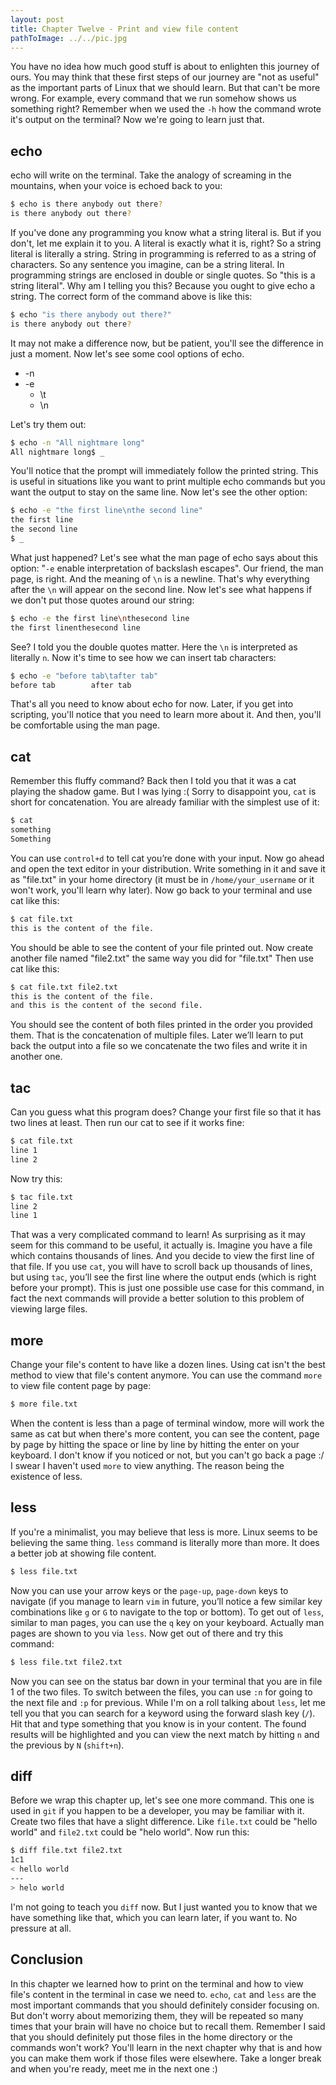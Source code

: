 ```yaml
---
layout: post
title: Chapter Twelve - Print and view file content
pathToImage: ../../pic.jpg
---
```


You have no idea how much good stuff is about to enlighten this journey of ours. You may think that these first steps of our journey are "not as useful" as the important parts of Linux that we should learn. But that can't be more wrong. For example, every command that we run somehow shows us something right? Remember when we used the `-h` how the command wrote it's output on the terminal? Now we're going to learn just that.

## echo

echo will write on the terminal. Take the analogy of screaming in the mountains, when your voice is echoed back to you:

```bash
$ echo is there anybody out there?
is there anybody out there?
```

If you've done any programming you know what a string literal is. But if you don't, let me explain it to you. A literal is exactly what it is, right? So a string literal is literally a string. String in programming is referred to as a string of characters. So any sentence you imagine, can be a string literal. In programming strings are enclosed in double or single quotes. So "this is a string literal". Why am I telling you this? Because you ought to give echo a string. The correct form of the command above is like this:

```bash
$ echo "is there anybody out there?"
is there anybody out there?
```

It may not make a difference now, but be patient, you'll see the difference in just a moment. Now let's see some cool options of echo.

- -n
- -e
  - \t
  - \n

Let's try them out:

```bash
$ echo -n "All nightmare long"
All nightmare long$ _
```

You'll notice that the prompt will immediately follow the printed string. This is useful in situations like you want to print multiple echo commands but you want the output to stay on the same line. Now let's see the other option:

```bash
$ echo -e "the first line\nthe second line"
the first line
the second line
$ _
```

What just happened? Let's see what the man page of echo says about this option: "`-e` enable interpretation of backslash escapes". Our friend, the man page, is right. And the meaning of `\n` is a newline. That's why everything after the `\n` will appear on the second line. Now let's see what happens if we don't put those quotes around our string:

```bash
$ echo -e the first line\nthesecond line
the first linenthesecond line
```

See? I told you the double quotes matter. Here the `\n` is interpreted as literally `n`. Now it's time to see how we can insert tab characters:

```bash
$ echo -e "before tab\tafter tab"
before tab        after tab
```

That's all you need to know about echo for now. Later, if you get into scripting, you'll notice that you need to learn more about it. And then, you'll be comfortable using the man page.

## cat

Remember this fluffy command? Back then I told you that it was a cat playing the shadow game. But I was lying :( Sorry to disappoint you, `cat` is short for concatenation. You are already familiar with the simplest use of it:

```bash
$ cat
something
Something
```

You can use `control+d` to tell cat you’re done with your input. Now go ahead and open the text editor in your distribution. Write something in it and save it as "file.txt" in your home directory (it must be in `/home/your_username` or it won't work, you'll learn why later). Now go back to your terminal and use cat like this:

```bash
$ cat file.txt
this is the content of the file.
```

You should be able to see the content of your file printed out. Now create another file named "file2.txt" the same way you did for "file.txt" Then use cat like this:

```bash
$ cat file.txt file2.txt
this is the content of the file.
and this is the content of the second file.
```

You should see the content of both files printed in the order you provided them. That is the concatenation of multiple files. Later we’ll learn to put back the output into a file so we concatenate the two files and write it in another one.

## tac

Can you guess what this program does? Change your first file so that it has two lines at least. Then run our cat to see if it works fine:

```bash
$ cat file.txt
line 1
line 2
```

Now try this:

```bash
$ tac file.txt
line 2
line 1
```

That was a very complicated command to learn! As surprising as it may seem for this command to be useful, it actually is. Imagine you have a file which contains thousands of lines. And you decide to view the first line of that file. If you use `cat`, you will have to scroll back up thousands of lines, but using `tac`, you’ll see the first line where the output ends (which is right before your prompt). This is just one possible use case for this command, in fact the next commands will provide a better solution to this problem of viewing large files.

## more

Change your file's content to have like a dozen lines. Using cat isn't the best method to view that file's content anymore. You can use the command `more` to view file content page by page:

```bash
$ more file.txt
```

When the content is less than a page of terminal window, more will work the same as cat but when there's more content, you can see the content, page by page by hitting the space or line by line by hitting the enter on your keyboard. I don't know if you noticed or not, but you can't go back a page :/ I swear I haven't used `more` to view anything. The reason being the existence of less.

## less

If you're a minimalist, you may believe that less is more. Linux seems to be believing the same thing. `less` command is literally more than more. It does a better job at showing file content.

```bash
$ less file.txt
```

Now you can use your arrow keys or the `page-up`, `page-down` keys to navigate (if you manage to learn `vim` in future, you’ll notice a few similar key combinations like `g` or `G` to navigate to the top or bottom). To get out of `less`, similar to man pages, you can use the `q` key on your keyboard. Actually man pages are shown to you via `less`. Now get out of there and try this command:

```bash
$ less file.txt file2.txt
```

Now you can see on the status bar down in your terminal that you are in file 1 of the two files. To switch between the files, you can use `:n` for going to the next file and `:p` for previous. While I'm on a roll talking about `less`, let me tell you that you can search for a keyword using the forward slash key (`/`). Hit that and type something that you know is in your content. The found results will be highlighted and you can view the next match by hitting `n` and the previous by `N` (`shift+n`).

## diff

Before we wrap this chapter up, let's see one more command. This one is used in `git` if you happen to be a developer, you may be familiar with it. Create two files that have a slight difference. Like `file.txt` could be "hello world" and `file2.txt` could be "helo world". Now run this:

```bash
$ diff file.txt file2.txt
1c1
< hello world
---
> helo world
```

I'm not going to teach you `diff` now. But I just wanted you to know that we have something like that, which you can learn later, if you want to. No pressure at all.

## Conclusion

In this chapter we learned how to print on the terminal and how to view file's content in the terminal in case we need to. `echo`, `cat` and `less` are the most important commands that you should definitely consider focusing on. But don't worry about memorizing them, they will be repeated so many times that your brain will have no choice but to recall them. Remember I said that you should definitely put those files in the home directory or the commands won't work? You'll learn in the next chapter why that is and how you can make them work if those files were elsewhere. Take a longer break and when you're ready, meet me in the next one :)

